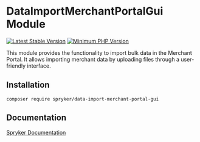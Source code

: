 # DataImportMerchantPortalGui Module
[![Latest Stable Version](https://poser.pugx.org/spryker/data-import-merchant-portal-gui/v/stable.svg)](https://packagist.org/packages/spryker/data-import-merchant-portal-gui)
[![Minimum PHP Version](https://img.shields.io/badge/php-%3E%3D%208.2-8892BF.svg)](https://php.net/)

This module provides the functionality to import bulk data in the Merchant Portal. It allows importing merchant data by uploading files through a user-friendly interface.

## Installation

```
composer require spryker/data-import-merchant-portal-gui
```

## Documentation

[Spryker Documentation](https://docs.spryker.com)
